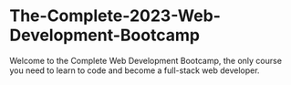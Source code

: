 # The-Complete-2023-Web-Development-Bootcamp
Welcome to the Complete Web Development Bootcamp, the only course you need to learn to code and become a full-stack web developer.
